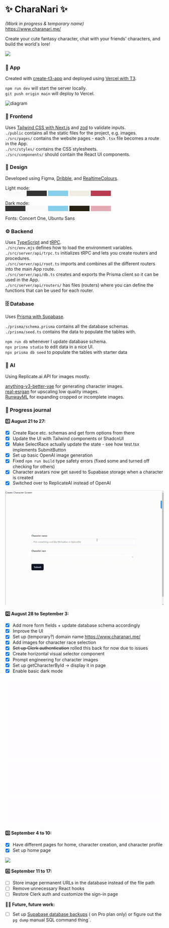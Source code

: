 # ✨ CharaNari ✨

*(Work in progress & temporary name)*  
https://www.charanari.me/  

Create your cute fantasy character, chat with your friends' characters, and build the world's lore!

![](/public/screenshots/week3-ui.gif)

### 📝 App

Created with [create-t3-app](https://create.t3.gg/) and deployed
using [Vercel with T3](https://create.t3.gg/en/deployment/vercel).

`npm run dev` will start the server locally.  
`git push origin main` will deploy to Vercel.

![diagram](https://github.com/nadiaenh/supabase-game/blob/main/public/components_diagram.png)

### 🎀 Frontend

Uses [Tailwind CSS with Next.js](https://tailwindcss.com/docs/guides/nextjs) and [zod](https://zod.dev/) to validate
inputs.  
`./public` contains all the static files for the project, e.g. images.  
`./src/pages/` contains the website pages - each `.tsx` file becomes a route in the App.  
`./src/styles/` contains the CSS stylesheets.  
`./src/components/` should contain the React UI components.

### 🎨 Design
Developed using Figma, [Dribble](https://dribbble.com/shots/popular), and [RealtimeColours](https://realtimecolors.com/?colors=333333-F9F9F9-87CEEB-f0ece1-ba3b50).  
  
Light mode:  
<span style="background-color:#F9F9F9; color:#F9F9F9;">■■■■■</span>
<span style="background-color:#333333; color:#333333;">■■■■■</span>
<span style="background-color:#87CEEB; color:#87CEEB;">■■■■■</span>
<span style="background-color:#f0ece1; color:#f0ece1;">■■■■■</span>
<span style="background-color:#ba3b50; color:#ba3b50;">■■■■■</span>

Dark mode:  
<span style="background-color:#333333; color:#333333;">■■■■■</span>
<span style="background-color:#F9F9F9; color:#F9F9F9;">■■■■■</span>
<span style="background-color:#87CEEB; color:#87CEEB;">■■■■■</span>
<span style="background-color:#262113; color:#262113;">■■■■■</span>
<span style="background-color:#e4aab4; color:#e4aab4;">■■■■■</span>  

Fonts: Concert One, Ubuntu Sans

### ⚙️ Backend

Uses [TypeScript](https://www.typescriptlang.org/) and [tRPC](https://trpc.io/).  
`./src/env.mjs` defines how to load the environment variables.
`./src/server/api/trpc.ts` initializes tRPC and lets you create routers and procedures.  
`./src/server/api/root.ts` imports and combines all the different routers into the main App route.  
`./src/server/api/db.ts` creates and exports the Prisma client so it can be used in the App.  
`./src/server/api/routers/` has files (routers) where you can define the functions that can be used for each router.

### 🗄️ Database

Uses [Prisma with Supabase](https://www.prisma.io/docs/guides/database/supabase).

`./prisma/schema.prisma` contains all the database schemas.  
`./prisma/seed.ts` contains the data to populate the tables with.

`npm run db` whenever I update database schema.  
`npx prisma studio` to edit data in a nice UI.   
`npx prisma db seed` to populate the tables with starter data

### 🤖 AI 

Using Replicate.ai API for images mostly.

[anything-v3-better-vae](https://replicate.com/cjwbw/anything-v3-better-vae) for generating character images.  
[real-esrgan](https://replicate.com/cjwbw/real-esrgan) for upscaling low quality images.  
[RunwayML](https://app.runwayml.com/login) for expanding cropped or incomplete images.  

### 📓 Progress journal

**1️⃣ August 21 to 27:**

- [X] Create Race etc. schemas and get form options from there
- [X] Update the UI with Tailwind components or ShadcnUI
- [X] Make SelectRace actually update the state - see how test.tsx implements SubmitButton
- [X] Set up basic OpenAI image generation
- [X] Fixed `npm run build` type safety errors (fixed some and turned off checking for others)
- [X] Character avatars now get saved to Supabase storage when a character is created
- [X] Switched over to ReplicateAI instead of OpenAI

![](/public/screenshots/week1-ui.gif)

**2️⃣ August 28 to September 3:**

- [X] Add more form fields + update database schema accordingly
- [X] Improve the UI
- [X] Set up (temporary?) domain name https://www.charanari.me/  
- [X] Add images for character race selection
- [X] ~~Set up Clerk authentication~~ rolled this back for now due to issues
- [X] Create horizontal visual selector component
- [X] Prompt engineering for character images
- [X] Set up getCharacterById -> display it in page
- [X] Enable basic dark mode

![](/public/screenshots/week2-ui.gif)

**3️⃣ September 4 to 10:**
- [X] Have different pages for home, character creation, and character profile
- [X] Set up home page

![](/public/screenshots/week3-ui.gif)

**4️⃣ September 11 to 17:**
- [ ] Store image permanent URLs in the database instead of the file path
- [ ] Remove unnecessary React hooks
- [ ] Restore Clerk auth and customize the sign-in page

**👵🏽 Future, future work:**

- [ ] Set
  up [Supabase database backups](https://supabase.com/dashboard/project/niyrisfdjxcwffpdpzqp/database/backups/scheduled) (
  on Pro plan only) or figure out the `pg dump` manual SQL command thing`.